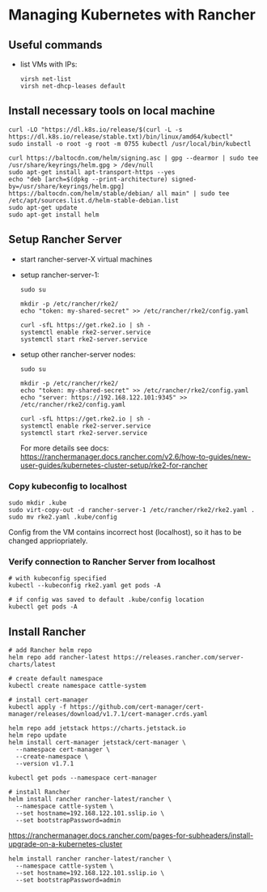 # Managing Kubernetes with Rancher

## Useful commands
* list VMs with IPs: 
    ```
    virsh net-list
    virsh net-dhcp-leases default
    ```

## Install necessary tools on local machine
```
curl -LO "https://dl.k8s.io/release/$(curl -L -s https://dl.k8s.io/release/stable.txt)/bin/linux/amd64/kubectl"
sudo install -o root -g root -m 0755 kubectl /usr/local/bin/kubectl

curl https://baltocdn.com/helm/signing.asc | gpg --dearmor | sudo tee /usr/share/keyrings/helm.gpg > /dev/null
sudo apt-get install apt-transport-https --yes
echo "deb [arch=$(dpkg --print-architecture) signed-by=/usr/share/keyrings/helm.gpg] https://baltocdn.com/helm/stable/debian/ all main" | sudo tee /etc/apt/sources.list.d/helm-stable-debian.list
sudo apt-get update
sudo apt-get install helm
```

## Setup Rancher Server
* start rancher-server-X virtual machines
* setup rancher-server-1:
    ```
    sudo su

    mkdir -p /etc/rancher/rke2/
    echo "token: my-shared-secret" >> /etc/rancher/rke2/config.yaml

    curl -sfL https://get.rke2.io | sh -
    systemctl enable rke2-server.service
    systemctl start rke2-server.service
    ```
* setup other rancher-server nodes:
    ```
    sudo su

    mkdir -p /etc/rancher/rke2/
    echo "token: my-shared-secret" >> /etc/rancher/rke2/config.yaml
    echo "server: https://192.168.122.101:9345" >> /etc/rancher/rke2/config.yaml

    curl -sfL https://get.rke2.io | sh -
    systemctl enable rke2-server.service
    systemctl start rke2-server.service
    ```

    For more details see docs: https://ranchermanager.docs.rancher.com/v2.6/how-to-guides/new-user-guides/kubernetes-cluster-setup/rke2-for-rancher

### Copy kubeconfig to localhost
```
sudo mkdir .kube
sudo virt-copy-out -d rancher-server-1 /etc/rancher/rke2/rke2.yaml .
sudo mv rke2.yaml .kube/config
```
Config from the VM contains incorrect host (localhost), so it has to be changed appriopriately.

### Verify connection to Rancher Server from localhost
```
# with kubeconfig specified
kubectl --kubeconfig rke2.yaml get pods -A

# if config was saved to default .kube/config location
kubectl get pods -A
```

## Install Rancher
```
# add Rancher helm repo
helm repo add rancher-latest https://releases.rancher.com/server-charts/latest

# create default namespace
kubectl create namespace cattle-system

# install cert-manager
kubectl apply -f https://github.com/cert-manager/cert-manager/releases/download/v1.7.1/cert-manager.crds.yaml

helm repo add jetstack https://charts.jetstack.io
helm repo update
helm install cert-manager jetstack/cert-manager \
  --namespace cert-manager \
  --create-namespace \
  --version v1.7.1

kubectl get pods --namespace cert-manager

# install Rancher
helm install rancher rancher-latest/rancher \
  --namespace cattle-system \
  --set hostname=192.168.122.101.sslip.io \
  --set bootstrapPassword=admin
```
https://ranchermanager.docs.rancher.com/pages-for-subheaders/install-upgrade-on-a-kubernetes-cluster

```
helm install rancher rancher-latest/rancher \
  --namespace cattle-system \
  --set hostname=192.168.122.101.sslip.io \
  --set bootstrapPassword=admin
```